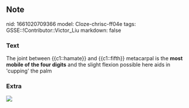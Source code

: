 ## Note
nid: 1661020709366
model: Cloze-chrisc-ff04e
tags: GSSE::!Contributor::Victor_Liu
markdown: false

### Text
The joint between {{c1::hamate}} and {{c1::fifth}} metacarpal is
the <b>most mobile of the four digits</b> and the slight flexion
possible here aids in 'cupping' the palm

### Extra
<img src="paste-cd22f0bf4f647c43ec2ebbd50c0fa8fdc7446c06.jpg">
